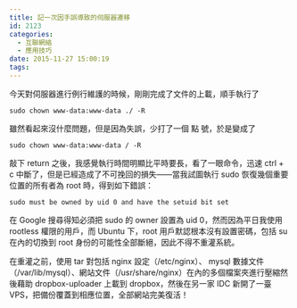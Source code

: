 ```yaml
---
title: 記一次因手誤導致的伺服器遷移
id: 2123
categories:
  - 互聯網絡
  - 應用技巧
date: 2015-11-27 15:00:19
tags:
---
```


今天對伺服器進行例行維護的時候，剛剛完成了文件的上載，順手執行了

```
sudo chown www-data:www-data ./ -R
```

雖然看起來沒什麼問題，但是因為失誤，少打了一個 點 號，於是變成了

```
sudo chown www-data:www-data / -R
```

<!--more-->敲下 return 之後，我感覺執行時間明顯比平時要長，看了一眼命令，迅速 ctrl + c 中斷了，但是已經造成了不可挽回的損失——當我試圖執行 sudo 恢復幾個重要位置的所有者為 root 時，得到如下錯誤：

```
sudo must be owned by uid 0 and have the setuid bit set
```

在 Google 搜尋得知必須把 sudo 的 owner 設置為 uid 0，然而因為平日我使用 rootless 權限的用戶，而 Ubuntu 下，root 用戶默認根本沒有設置密碼，包括 su 在內的切換到 root 身份的可能性全部斷絕，因此不得不重灌系統。

在重灌之前，使用 tar 對包括 nginx 設定（/etc/nginx）、 mysql 數據文件（/var/lib/mysql）、網站文件（/usr/share/nginx）在內的多個檔案夾進行壓縮然後藉助 dropbox-uploader 上載到 dropbox，然後在另一家 IDC 新開了一臺 VPS，把備份覆蓋到相應位置，全部網站完美復活！